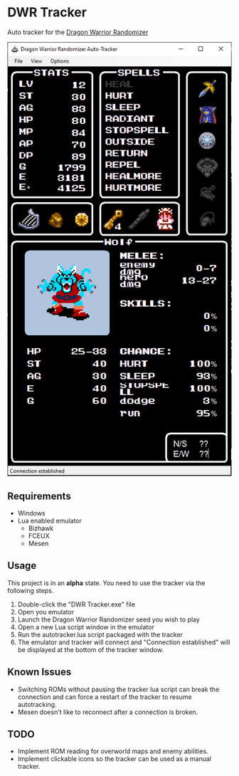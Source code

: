 ﻿# DWR Tracker

Auto tracker for the [Dragon Warrior Randomizer](https://github.com/mcgrew/dwrandomizer)

![DWR Tracker screenshot](https://github.com/anguirel86/DWR-Tracker/raw/master/dwr-tracker.PNG)

## Requirements

* Windows
* Lua enabled emulator
  * Bizhawk
  * FCEUX
  * Mesen

## Usage

This project is in an **alpha** state. You need to use the tracker via the following steps.

1. Double-click the "DWR Tracker.exe" file
2. Open you emulator 
3. Launch the Dragon Warrior Randomizer seed you wish to play
4. Open a new Lua script window in the emulator 
5. Run the autotracker.lua script packaged with the tracker
6. The emulator and tracker will connect and "Connection established" will be displayed at the bottom of the tracker window.

## Known Issues

* Switching ROMs without pausing the tracker lua script can break the connection and can force a restart of the tracker to resume autotracking.
* Mesen doesn't like to reconnect after a connection is broken.

## TODO 

* Implement ROM reading for overworld maps and enemy abilities.
* Implement clickable icons so the tracker can be used as a manual tracker.


